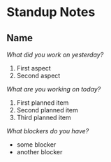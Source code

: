 # Standup Notes

## Name

*What did you work on yesterday?*
1. First aspect
2. Second aspect

*What are you working on today?*
1. First planned item
2. Second planned item
3. Third planned item

*What blockers do you have?*
- some blocker
- another blocker